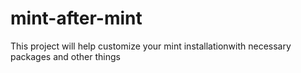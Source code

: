 mint-after-mint
===============

This project will help customize your mint installationwith necessary packages and other things
